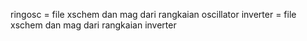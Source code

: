 ringosc = file xschem dan mag dari rangkaian oscillator
inverter = file xschem dan mag dari rangkaian inverter
